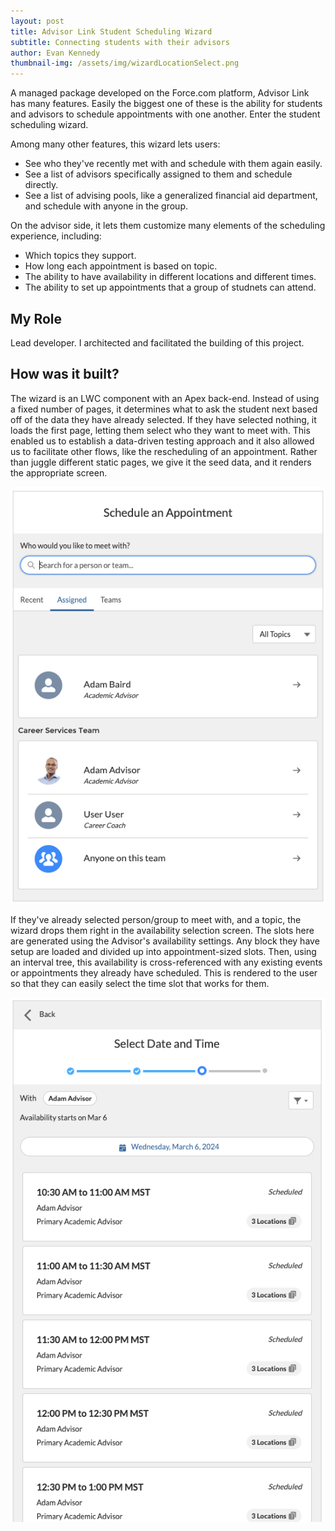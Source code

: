 ```yaml
---
layout: post
title: Advisor Link Student Scheduling Wizard
subtitle: Connecting students with their advisors
author: Evan Kennedy
thumbnail-img: /assets/img/wizardLocationSelect.png
---
```


A managed package developed on the Force.com platform, Advisor Link has many features. Easily the biggest one of these is the ability for students and advisors to schedule appointments with one another. Enter the student scheduling wizard.

Among many other features, this wizard lets users:

- See who they've recently met with and schedule with them again easily.
- See a list of advisors specifically assigned to them and schedule directly.
- See a list of advising pools, like a generalized financial aid department, and schedule with anyone in the group.

On the advisor side, it lets them customize many elements of the scheduling experience, including:

- Which topics they support.
- How long each appointment is based on topic.
- The ability to have availability in different locations and different times.
- The ability to set up appointments that a group of studnets can attend.

## My Role

Lead developer. I architected and facilitated the building of this project.

## How was it built?

The wizard is an LWC component with an Apex back-end. Instead of using a fixed number of pages, it determines what to ask the student next based off of the data they have already selected. If they have selected nothing, it loads the first page, letting them select who they want to meet with. This enabled us to establish a data-driven testing approach and it also allowed us to facilitate other flows, like the rescheduling of an appointment. Rather than juggle different static pages, we give it the seed data, and it renders the appropriate screen.

![Advisor Select](/assets/img/wizardAdvisorSelect.png)

If they've already selected person/group to meet with, and a topic, the wizard drops them right in the availability selection screen. The slots here are generated using the Advisor's availability settings. Any block they have setup are loaded and divided up into appointment-sized slots. Then, using an interval tree, this availability is cross-referenced with any existing events or appointments they already have scheduled. This is rendered to the user so that they can easily select the time slot that works for them. 

![Availability](/assets/img/wizardAvailability.png)